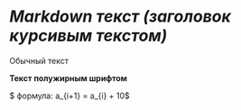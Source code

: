 # *Markdown текст (заголовок курсивым текстом)*

Обычный текст

**Текст полужирным шрифтом**

$ формула: а_{i+1} = a_{i} + 10$